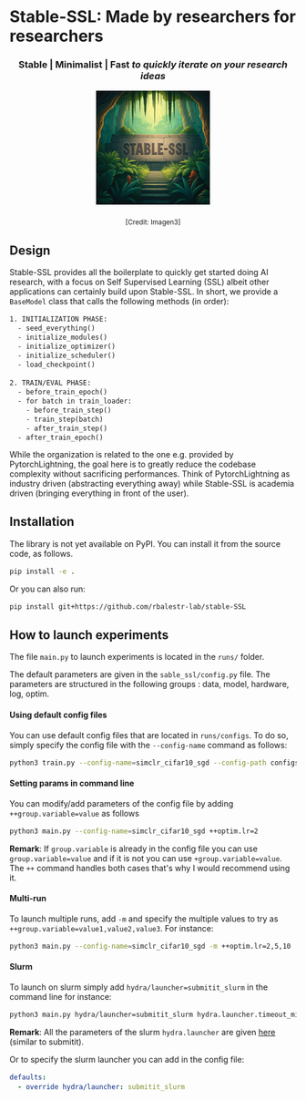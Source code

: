 # Stable-SSL: Made by researchers for researchers

<center>

### Stable | Minimalist | Fast *to quickly iterate on your research ideas*

<img src="./assets/logo.jpg" alt="ssl logo" width="200"/>

<sub>[Credit: Imagen3]</sub>


</center>


## Design

Stable-SSL provides all the boilerplate to quickly get started doing AI research, with a focus on Self Supervised Learning (SSL) albeit other applications can certainly build upon Stable-SSL. In short, we provide a `BaseModel` class that calls the following methods (in order):
```
1. INITIALIZATION PHASE:
  - seed_everything()
  - initialize_modules()
  - initialize_optimizer()
  - initialize_scheduler()
  - load_checkpoint()

2. TRAIN/EVAL PHASE:
  - before_train_epoch()
  - for batch in train_loader:
    - before_train_step()
    - train_step(batch)
    - after_train_step()
  - after_train_epoch()
```
While the organization is related to the one e.g. provided by PytorchLightning, the goal here is to greatly reduce the codebase complexity without sacrificing performances. Think of PytorchLightning as industry driven (abstracting everything away) while Stable-SSL is academia driven (bringing everything in front of the user).


## Installation

The library is not yet available on PyPI. You can install it from the source code, as follows.

```bash
pip install -e .
```
Or you can also run:

```bash
pip install git+https://github.com/rbalestr-lab/stable-SSL
```

## How to launch experiments

The file `main.py` to launch experiments is located in the `runs/` folder.

The default parameters are given in the `sable_ssl/config.py` file.
The parameters are structured in the following groups : data, model, hardware, log, optim.


#### Using default config files

You can use default config files that are located in `runs/configs`. To do so, simply specify the config file with the `--config-name` command as follows:

```bash
python3 train.py --config-name=simclr_cifar10_sgd --config-path configs/
```

#### Setting params in command line

You can modify/add parameters of the config file by adding `++group.variable=value` as follows 

```bash
python3 main.py --config-name=simclr_cifar10_sgd ++optim.lr=2
```

**Remark**: If `group.variable` is already in the config file you can use `group.variable=value` and if it is not you can use `+group.variable=value`. The `++` command handles both cases that's why I would recommend using it.

#### Multi-run

To launch multiple runs, add `-m` and specify the multiple values to try as `++group.variable=value1,value2,value3`. For instance:

```bash
python3 main.py --config-name=simclr_cifar10_sgd -m ++optim.lr=2,5,10
```

#### Slurm 

To launch on slurm simply add `hydra/launcher=submitit_slurm` in the command line for instance:

```bash
python3 main.py hydra/launcher=submitit_slurm hydra.launcher.timeout_min=3
```

**Remark**: All the parameters of the slurm `hydra.launcher` are given [here](https://github.com/facebookresearch/hydra/blob/main/plugins/hydra_submitit_launcher/hydra_plugins/hydra_submitit_launcher/config.py) (similar to submitit).

Or to specify the slurm launcher you can add in the config file:

```yaml
defaults:
  - override hydra/launcher: submitit_slurm
```